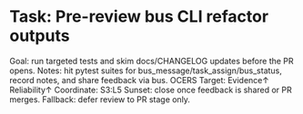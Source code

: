 # Task: Pre-review bus CLI refactor outputs
Goal: run targeted tests and skim docs/CHANGELOG updates before the PR opens.
Notes: hit pytest suites for bus_message/task_assign/bus_status, record notes, and share feedback via bus.
OCERS Target: Evidence↑ Reliability↑
Coordinate: S3:L5
Sunset: close once feedback is shared or PR merges.
Fallback: defer review to PR stage only.
